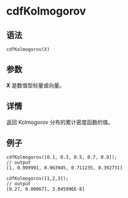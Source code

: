 # cdfKolmogorov

## 语法

`cdfKolmogorov(X)`

## 参数

**X** 是数值型标量或向量。

## 详情

返回 Kolmogorov 分布的累计密度函数的值。

## 例子

```
cdfKolmogorov([0.1, 0.3, 0.5, 0.7, 0.9]);
// output
[1, 0.999991, 0.963945, 0.711235, 0.392731]

cdfKolmogorov([1,2,3]);
// output
[0.27, 0.000671, 3.045996E-8]
```

